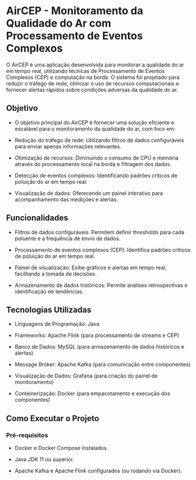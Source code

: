 # AirCEP - Monitoramento da Qualidade do Ar com Processamento de Eventos Complexos

O AirCEP é uma aplicação desenvolvida para monitorar a qualidade do ar em tempo real, utilizando técnicas de Processamento de Eventos Complexos (CEP) e computação na borda. O sistema foi projetado para reduzir o tráfego de rede, otimizar o uso de recursos computacionais e fornecer alertas rápidos sobre condições adversas da qualidade do ar.

## Objetivo

- O objetivo principal do AirCEP é fornecer uma solução eficiente e escalável para o monitoramento da qualidade do ar, com foco em:

- Redução do tráfego de rede: Utilizando filtros de dados configuráveis para enviar apenas informações relevantes.

- Otimização de recursos: Diminuindo o consumo de CPU e memória através do processamento local na borda e filtragem dos dados.

- Detecção de eventos complexos: Identificando padrões críticos de poluição do ar em tempo real.

- Visualização de dados: Oferecendo um painel interativo para acompanhamento das medições e alertas.


## Funcionalidades

- Filtros de dados configuráveis: Permitem definir thresholds para cada poluente e a frequência de envio de dados.

- Processamento de eventos complexos (CEP): Identifica padrões críticos de poluição do ar em tempo real.

- Painel de visualização: Exibe gráficos e alertas em tempo real, facilitando a tomada de decisões.

- Armazenamento de dados históricos: Permite análises retrospectivas e identificação de tendências.


## Tecnologias Utilizadas

- Linguagens de Programação: Java

- Frameworks: Apache Flink (para processamento de streams e CEP)

- Banco de Dados: MySQL (para armazenamento de dados históricos e alertas)

- Message Broker: Apache Kafka (para comunicação entre componentes)

- Visualização de Dados: Grafana (para criação do painel de monitoramento)

- Conteinerização: Docker (para empacotamento e execução dos componentes)

## Como Executar o Projeto
### Pré-requisitos

- Docker e Docker Compose instalados.

- Java JDK 11 ou superior.

- Apache Kafka e Apache Flink configurados (ou rodando via Docker).